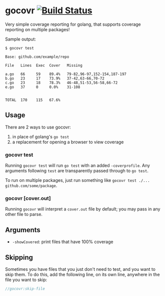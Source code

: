 # gocovr [![Build Status](https://github.com/thatguystone/gocovr/workflows/test/badge.svg)](https://github.com/thatguystone/gocovr/actions)

Very simple coverage reporting for golang, that supports coverage reporting on multiple packages!

Sample output:

```
$ gocovr test

Base: github.com/example/repo

File   Lines  Exec  Cover   Missing

a.go   66     59    89.4%   79-82,96-97,152-154,187-197
b.go   23     17    73.9%   37-42,63-66,70-72
c.go   23     18    78.3%   46-48,51-53,56-58,66-72
e.go   37     0     0.0%    31-108


TOTAL  170    115   67.6%
```

## Usage

There are 2 ways to use gocovr:

1. in place of golang's `go test`
2. a replacement for opening a browser to view coverage

### gocovr test

Running `gocovr test` will run `go test` with an added `-coverprofile`. Any arguments following `test` are transparently passed through to `go test`.

To run on multiple packages, just run something like `gocovr test ./... github.com/some/package`.

### gocovr [cover.out]

Running `gocovr` will interpret a `cover.out` file by default; you may pass in any other file to parse.

## Arguments

* `-showCovered`: print files that have 100% coverage

## Skipping

Sometimes you have files that you just don't need to test, and you want to skip them. To do this, add the following line, on its own line, anywhere in the file you want to skip:

```go
//gocovr:skip-file
```
